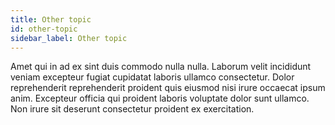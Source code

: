 ```yaml
---
title: Other topic
id: other-topic
sidebar_label: Other topic
---
```


Amet qui in ad ex sint duis commodo nulla nulla. Laborum velit incididunt veniam excepteur fugiat cupidatat laboris ullamco consectetur. Dolor reprehenderit reprehenderit proident quis eiusmod nisi irure occaecat ipsum anim. Excepteur officia qui proident laboris voluptate dolor sunt ullamco. Non irure sit deserunt consectetur proident ex exercitation.

